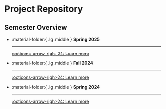 # Project Repository

## Semester Overview

<div class="grid cards" markdown>

- :material-folder:{ .lg .middle } __Spring 2025__

    ---

    [:octicons-arrow-right-24: Learn more](25sp/README.md)

- :material-folder:{ .lg .middle } __Fall 2024__
  
    ---

    [:octicons-arrow-right-24: Learn more](24fa/README.md)

- :material-folder:{ .lg .middle } __Spring 2024__

    ---

    [:octicons-arrow-right-24: Learn more](24sp/README.md)

</div>

<!-- {!projects/24fa/README.md!} -->
<!-- {!projects/24sp/README.md!} -->
